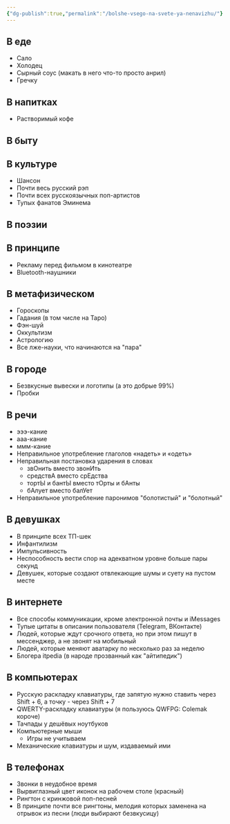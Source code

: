 ```yaml
---
{"dg-publish":true,"permalink":"/bolshe-vsego-na-svete-ya-nenavizhu/"}
---
```


## В еде 
- Сало 
- Холодец 
- Сырный соус (макать в него что-то просто анрил)
- Гречку
## В напитках
- Растворимый кофе
## В быту 
## В культуре 
- Шансон 
- Почти весь русский рэп
- Почти всех русскоязычных поп-артистов
- Тупых фанатов Эминема 
## В поэзии 
## В принципе 
- Рекламу перед фильмом в кинотеатре
- Bluetooth-наушники 
## В метафизическом
- Гороскопы 
- Гадания (в том числе на Таро) 
- Фэн-шуй 
- Оккультизм 
- Астрологию 
- Все лже-науки, что начинаются на "пара"
## В городе 
- Безвкусные вывески и логотипы (а это добрые 99%)
- Пробки 
## В речи
- эээ-кание 
- ааа-кание 
- ммм-кание 
- Неправильное употребление глаголов «надеть» и «одеть»
- Неправильная постановка ударения в словах
	- звОнить вместо звонИть
	- средствА вместо срЕдства
	- тортЫ и бантЫ вместо тОрты и бАнты 
	- бАлует вместо балУет
- Неправильное употребление паронимов "болотистый" и "болотный"
## В девушках
- В принципе всех ТП-шек
- Инфантилизм 
- Импульсивность 
- Неспособность вести спор на адекватном уровне больше пары секунд 
- Девушек, которые создают отвлекающие шумы и суету на пустом месте
## В интернете 
- Все способы коммуникации, кроме электронной почты и iMessages 
- Тупые цитаты в описании пользователя (Telegram, ВКонтакте)
- Людей, которые ждут срочного ответа, но при этом пишут в мессенджер, а не звонят на мобильный
- Людей, которые меняют аватарку по несколько раз за неделю 
- Блогера itpedia (в народе прозванный как "айтипедик")
## В компьютерах
- Русскую раскладку клавиатуры, где запятую нужно ставить через Shift + 6, а точку - через Shift + 7
- QWERTY-раскладку клавиатуры (я пользуюсь QWFPG: Colemak короче)
- Тачпады у дешёвых ноутбуков 
- Компьютерные мыши 
	- Игры не учитываем
- Механические клавиатуры и шум, издаваемый ими 
## В телефонах 
- Звонки в неудобное время 
- Вырвиглазный цвет иконок на рабочем столе (красный)
- Рингтон с кринжовой поп-песней 
- В принципе почти все рингтоны, мелодия которых заменена на отрывок из песни (люди выбирают безвкусицу)
